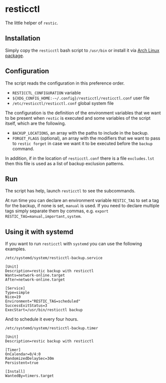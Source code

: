 # resticctl

The little helper of `restic`.

## Installation

Simply copy the `resticctl` bash script to `/usr/bin` or install it vía
[Arch Linux package](https://aur.archlinux.org/packages/resticctl).

## Configuration

The script reads the configuration in this preference order.

- `RESTICCTL_CONFIGURATION` variable
- `${XDG_CONFIG_HOME:-~/.config}/resticctl/resticctl.conf` user file
- `/etc/resticctl/resticctl.conf` global system file

The configuration is the definition of the environment variables that we
want to be present when `restic` is executed and some variables of the
script itself, which are the following.

- `BACKUP_LOCATIONS`, an array with the paths to include in the backup.
- `FORGET_FLAGS` (optional), an array with the modifiers that we want to
   pass to `restic forget` in case we want it to be executed before the
   `backup` command.


In addition, if in the location of `resticctl.conf` there is a file
`excludes.lst` then this file is used as a list of backup exclusion
patterns.

## Run

The script has help, launch `resticctl` to see the subcommands.

At run time you can declare an environment variable `RESTIC_TAG` to set
a tag for the backup, if none is set, `manual` is used. If you need to
declare multiple tags simply separate them by commas, e.g. `export
RESTIC_TAG=manual,important,system`.

## Using it with systemd

If you want to run `resticctl` with `systemd` you can use the following
examples.

`/etc/systemd/system/resticctl-backup.service`
```systemd
[Unit]
Description=restic backup with resticctl
Wants=network-online.target
After=network-online.target

[Service]
Type=simple
Nice=19
Environment="RESTIC_TAG=scheduled"
SuccessExitStatus=3
ExecStart=/usr/bin/resticctl backup
```

And to schedule it every four hours.

`/etc/systemd/system/resticctl-backup.timer`
```systemd
[Unit]
Description=restic backup with resticctl

[Timer]
OnCalendar=0/4:0
RandomizedDelaySec=30m
Persistent=true

[Install]
WantedBy=timers.target
```
